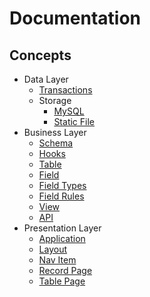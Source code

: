 # Documentation

## Concepts

- Data Layer
  - [Transactions](docs/transactions.md)
  - Storage
    - [MySQL](docs/storage/mysql.md)
    - [Static File](docs/storage/static-file.md)
- Business Layer
  - [Schema](docs/schema.md)
  - [Hooks](docs/hooks.md)
  - [Table](/docs/table.md)
  - [Field](/docs/field.md)
  - [Field Types](/docs/field-types.md)
  - [Field Rules](/docs/field-rules.md)
  - [View](/docs/view.md)
  - [API](/docs/api.md)
- Presentation Layer
  - [Application](/docs/application.md)
  - [Layout](/docs/layout.md)
  - [Nav Item](/docs/nav-item.md)
  - [Record Page](/docs/record-page.md)
  - [Table Page](/docs/table-page.md)